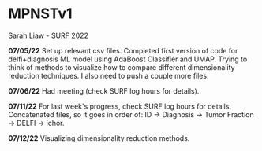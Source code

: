 # MPNSTv1
Sarah Liaw - SURF 2022

**07/05/22** Set up relevant csv files.
Completed first version of code for delfi+diagnosis ML model
using AdaBoost Classifier and UMAP. Trying to think of methods
to visualize how to compare different dimensionality reduction techniques.
I also need to push a couple more files.

**07/06/22** Had meeting (check SURF log hours for details).

**07/11/22** For last week's progress, check SURF log hours for
details. Concatenated files, so it goes in order of:
ID -> Diagnosis -> Tumor Fraction -> DELFI -> ichor.

**07/12/22** Visualizing dimensionality reduction methods.
